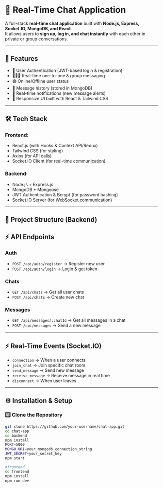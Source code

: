 # 💬 Real-Time Chat Application

A full-stack **real-time chat application** built with **Node.js, Express, Socket.IO, MongoDB, and React**.  
It allows users to **sign up, log in, and chat instantly** with each other in private or group conversations.  

---

## 🚀 Features
- 🔑 User Authentication (JWT-based login & registration)
- 🧑‍🤝‍🧑 Real-time one-to-one & group messaging
- 🟢 Online/Offline user status
- 📩 Message history (stored in MongoDB)
- 🔔 Real-time notifications (new message alerts)
- 🎨 Responsive UI built with React & Tailwind CSS

---

## 🛠️ Tech Stack
### Frontend:
- React.js (with Hooks & Context API/Redux)
- Tailwind CSS (for styling)
- Axios (for API calls)
- Socket.IO Client (for real-time communication)

### Backend:
- Node.js + Express.js
- MongoDB + Mongoose
- JWT Authentication & Bcrypt (for password hashing)
- Socket.IO Server (for WebSocket communication)

---

## 📂 Project Structure (Backend)

## ⚡ API Endpoints
### Auth
- `POST /api/auth/register` → Register new user  
- `POST /api/auth/login` → Login & get token  

### Chats
- `GET /api/chats` → Get all user chats  
- `POST /api/chats` → Create new chat  

### Messages
- `GET /api/messages/:chatId` → Get all messages in a chat  
- `POST /api/messages` → Send a new message  

---

## ⚡ Real-Time Events (Socket.IO)
- `connection` → When a user connects  
- `join_chat` → Join specific chat room  
- `send_message` → Send new message  
- `receive_message` → Receive message in real time  
- `disconnect` → When user leaves  

---

## ⚙️ Installation & Setup

### 1️⃣ Clone the Repository
```bash
git clone https://github.com/your-username/chat-app.git
cd chat-app
cd backend
npm install
PORT=5000
MONGO_URI=your_mongodb_connection_string
JWT_SECRET=your_secret_key
npm start

#frontend
cd frontend
npm install
npm run dev
